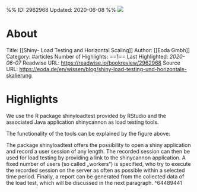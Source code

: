 %%
ID: 2962968
Updated: 2020-06-08
%%
![](https://readwise-assets.s3.amazonaws.com/static/images/article2.74d541386bbf.png)

# About
Title: [[Shiny- Load Testing and Horizontal Scaling]]
Author: [[Eoda Gmbh]]
Category: #articles
Number of Highlights: ==1==
Last Highlighted: *2020-06-07*
Readwise URL: https://readwise.io/bookreview/2962968
Source URL: https://eoda.de/en/wissen/blog/shiny-load-testing-und-horizontale-skalierung


# Highlights 
We use the R package shinyloadtest provided by RStudio and the associated Java application shinycannon as load testing tools.

The functionality of the tools can be explained by the figure above:

The package shinyloadtest offers the possibility to open a shiny application and record a user session of any length. The recorded session can then be used for load testing by providing a link to the shinycannon application. A fixed number of users (so called „workers“) is specified, who try to execute the recorded session on the server as often as possible within a selected time period. Finally, a report can be generated from the collected data of the load test, which will be discussed in the next paragraph.  ^64489441

